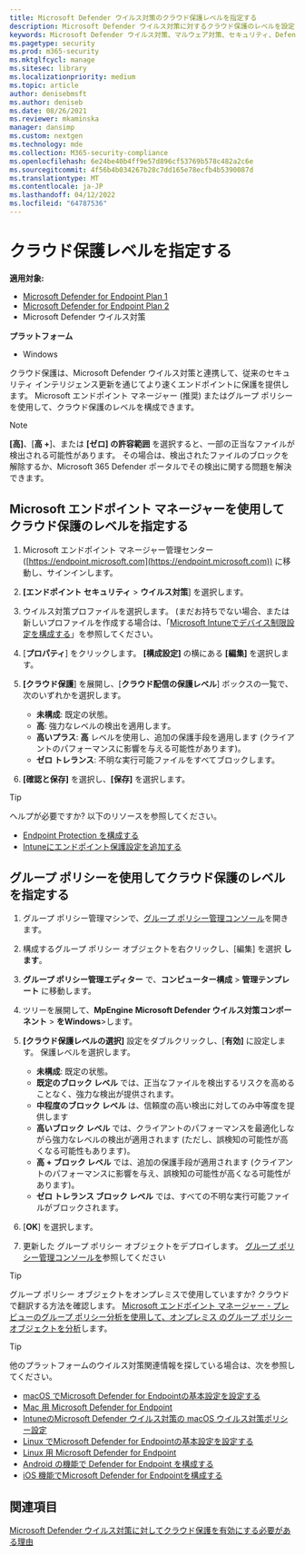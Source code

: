 ```yaml
---
title: Microsoft Defender ウイルス対策のクラウド保護レベルを指定する
description: Microsoft Defender ウイルス対策に対するクラウド保護のレベルを設定します。
keywords: Microsoft Defender ウイルス対策、マルウェア対策、セキュリティ、Defender、クラウド、攻撃性、保護レベル
ms.pagetype: security
ms.prod: m365-security
ms.mktglfcycl: manage
ms.sitesec: library
ms.localizationpriority: medium
ms.topic: article
author: denisebmsft
ms.author: deniseb
ms.date: 08/26/2021
ms.reviewer: mkaminska
manager: dansimp
ms.custom: nextgen
ms.technology: mde
ms.collection: M365-security-compliance
ms.openlocfilehash: 6e24be40b4ff9e57d896cf53769b578c482a2c6e
ms.sourcegitcommit: 4f56b4b034267b28c7dd165e78ecfb4b5390087d
ms.translationtype: MT
ms.contentlocale: ja-JP
ms.lasthandoff: 04/12/2022
ms.locfileid: "64787536"
---
```

# <a name="specify-the-cloud-protection-level"></a>クラウド保護レベルを指定する

**適用対象:**

- [Microsoft Defender for Endpoint Plan 1](https://go.microsoft.com/fwlink/?linkid=2154037)
- [Microsoft Defender for Endpoint Plan 2](https://go.microsoft.com/fwlink/?linkid=2154037)
- Microsoft Defender ウイルス対策

**プラットフォーム**
- Windows

クラウド保護は、Microsoft Defender ウイルス対策と連携して、従来のセキュリティ インテリジェンス更新を通じてより速くエンドポイントに保護を提供します。 Microsoft エンドポイント マネージャー (推奨) またはグループ ポリシーを使用して、クラウド保護のレベルを構成できます。

> [!NOTE]
> **[高]**、[**高 +**]、または **[ゼロ] の許容範囲** を選択すると、一部の正当なファイルが検出される可能性があります。 その場合は、検出されたファイルのブロックを解除するか、Microsoft 365 Defender ポータルでその検出に関する問題を解決できます。

## <a name="use-microsoft-endpoint-manager-to-specify-the-level-of-cloud-protection"></a>Microsoft エンドポイント マネージャーを使用してクラウド保護のレベルを指定する

1. Microsoft エンドポイント マネージャー管理センター ([https://endpoint.microsoft.com](https://endpoint.microsoft.com)) に移動し、サインインします。

2. **[エンドポイント セキュリティ** \> **ウイルス対策**] を選択します。

3. ウイルス対策プロファイルを選択します。 (まだお持ちでない場合、または新しいプロファイルを作成する場合は、「[Microsoft Intuneでデバイス制限設定を構成する](/intune/device-restrictions-configure)」を参照してください。

4. [**プロパティ**] をクリックします。 **[構成設定]** の横にある **[編集]** を選択します。

5. **[クラウド保護**] を展開し、[**クラウド配信の保護レベル**] ボックスの一覧で、次のいずれかを選択します。

    - **未構成**: 既定の状態。
    - **高**: 強力なレベルの検出を適用します。
    - **高いプラス**: **高** レベルを使用し、追加の保護手段を適用します (クライアントのパフォーマンスに影響を与える可能性があります)。
    - **ゼロ トレランス**: 不明な実行可能ファイルをすべてブロックします。

6. **[確認と保存]** を選択し、**[保存]** を選択します。

> [!TIP]
> ヘルプが必要ですか? 以下のリソースを参照してください。
>
> - [Endpoint Protection を構成する](/mem/configmgr/protect/deploy-use/endpoint-protection-configure)
> - [Intuneにエンドポイント保護設定を追加する](/mem/intune/protect/endpoint-protection-configure)

## <a name="use-group-policy-to-specify-the-level-of-cloud-protection"></a>グループ ポリシーを使用してクラウド保護のレベルを指定する

1. グループ ポリシー管理マシンで、[グループ ポリシー管理コンソール](/previous-versions/windows/it-pro/windows-server-2008-R2-and-2008/cc731212(v=ws.11))を開きます。

2. 構成するグループ ポリシー オブジェクトを右クリックし、[編集] を選択 **します**。

3. **グループ ポリシー管理エディター** で、**コンピューター構成** \> **管理テンプレート** に移動します。

4. ツリーを展開して、**MpEngine** **Microsoft Defender ウイルス対策コンポーネント** \> **をWindows**\>します。

5. **[クラウド保護レベルの選択]** 設定をダブルクリックし、[**有効]** に設定します。 保護レベルを選択します。

    - **未構成**: 既定の状態。
    - **既定のブロック レベル** では、正当なファイルを検出するリスクを高めることなく、強力な検出が提供されます。
    - **中程度のブロック レベル** は、信頼度の高い検出に対してのみ中等度を提供します
    - **高いブロック レベル** では、クライアントのパフォーマンスを最適化しながら強力なレベルの検出が適用されます (ただし、誤検知の可能性が高くなる可能性もあります)。
    - **高 + ブロック レベル** では、追加の保護手段が適用されます (クライアントのパフォーマンスに影響を与え、誤検知の可能性が高くなる可能性があります)。
    - **ゼロ トレランス ブロック レベル** では、すべての不明な実行可能ファイルがブロックされます。

6. [**OK**] を選択します。

7. 更新した グループ ポリシー オブジェクトをデプロイします。 [グループ ポリシー管理コンソールを](/windows/win32/srvnodes/group-policy)参照してください

> [!TIP]
> グループ ポリシー オブジェクトをオンプレミスで使用していますか? クラウドで翻訳する方法を確認します。 [Microsoft エンドポイント マネージャー - プレビューのグループ ポリシー分析を使用して、オンプレミス のグループ ポリシー オブジェクトを分析](/mem/intune/configuration/group-policy-analytics)します。

> [!TIP]
> 他のプラットフォームのウイルス対策関連情報を探している場合は、次を参照してください。
> - [macOS でMicrosoft Defender for Endpointの基本設定を設定する](mac-preferences.md)
> - [Mac 用 Microsoft Defender for Endpoint](microsoft-defender-endpoint-mac.md)
> - [IntuneのMicrosoft Defender ウイルス対策の macOS ウイルス対策ポリシー設定](/mem/intune/protect/antivirus-microsoft-defender-settings-macos)
> - [Linux でMicrosoft Defender for Endpointの基本設定を設定する](linux-preferences.md)
> - [Linux 用 Microsoft Defender for Endpoint](microsoft-defender-endpoint-linux.md)
> - [Android の機能で Defender for Endpoint を構成する](android-configure.md)
> - [iOS 機能でMicrosoft Defender for Endpointを構成する](ios-configure-features.md)
  
## <a name="see-also"></a>関連項目

[Microsoft Defender ウイルス対策に対してクラウド保護を有効にする必要がある理由](why-cloud-protection-should-be-on-mdav.md)
